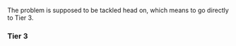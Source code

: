 
The problem is supposed to be tackled head on, which means to go directly to Tier 3. 

### Tier 3

